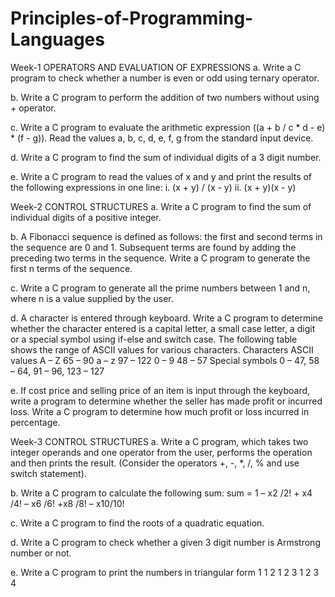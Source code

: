 # Principles-of-Programming-Languages


Week-1	OPERATORS AND EVALUATION OF EXPRESSIONS
a.	Write a C program to check whether a number is even or odd using ternary operator.

b.	Write a C program to perform the addition of two numbers without using + operator.

c.	Write a C program to evaluate the arithmetic expression ((a + b / c * d - e) * (f - g)). Read the values a, b, c, d, e, f, g from       the standard input device.

d.	Write a C program to find the sum of individual digits of a 3 digit number.

e.	Write a C program to read the values of x and y and print the results of the following expressions in one line:
    i.	(x + y) / (x - y)
    ii.	(x + y)(x - y)
    
    
    
Week-2 	CONTROL STRUCTURES
a.	Write a C program to find the sum of individual digits of a positive integer.

b.	A Fibonacci sequence is defined as follows: the first and second terms in the sequence are 0 and 1. Subsequent terms are found by         adding the preceding two terms in the sequence. Write a C program to generate the first n terms of the sequence.

c.	Write a C program to generate all the prime numbers between 1 and n, where n is a value supplied by the user.

d.	A character is entered through keyboard. Write a C program to determine whether the character entered is a capital letter, a small         case letter, a digit or a special symbol using if-else and switch case. The following table shows the range of ASCII values for           various   characters.
    Characters	ASCII values
    A – Z	65 – 90
    a – z	97 – 122
    0 – 9	48 – 57
    Special symbols	0 – 47, 58 – 64, 91 – 96, 123 – 127
    
e. If cost price and selling price of an item is input through the keyboard, write a program to determine whether the seller has made        profit or incurred loss. Write a C program to determine how much profit or loss incurred in percentage.



Week-3	CONTROL STRUCTURES
a.  Write a C program, which takes two integer operands and one operator from the user, performs the operation and then prints the           result. (Consider the operators +, -, *, /, % and use switch statement).

b.	Write a C program to calculate the following sum:
    sum = 1 – x2 /2! + x4 /4! – x6 /6! +x8 /8! – x10/10!
    
c.	Write a C program to find the roots of a quadratic equation.

d.	Write a C program to check whether a given 3 digit number is Armstrong number or not.

e.	Write a C program to print the numbers in triangular form
    1
    1	2
    1	2	3
    1	2	3	4
    
    
